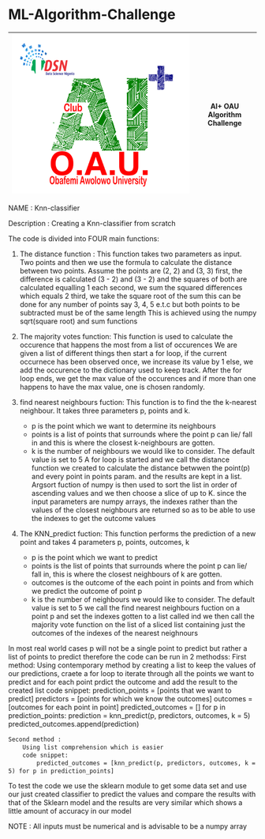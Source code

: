 # ML-Algorithm-Challenge

| ![community logo](oau.png) | AI+ OAU Algorithm Challenge |
| -------------------------- | --------------------------- |

NAME : Knn-classifier 

Description : Creating a Knn-classifier from scratch 

The code is divided into FOUR main functions:
1. The distance function :
    This function takes two parameters as input. Two points and then we use the formula to calculate the distance between two points.
	Assume the points are (2, 2) and (3, 3)
	first, the difference is calculated (3 - 2) and (3 - 2) and the squares of both are calculated equalling 1 each
	second, we sum the squared differences which equals 2 
	third, we take the square root of the sum
	this can be done for any number of points say 3, 4, 5 e.t.c but both points to be subtracted must be of the same length
	This is achieved using the numpy sqrt(square root)  and sum functions
	
2. The majority votes function:
	This function is used to calculate the occurence that happens the most from a list of occurences
	We are given a list of different things then start a for loop, if the current occurnece has been observed once, we increase its value by 1 else, we add the 
	occurence to the dictionary used to keep track.
	After the for loop ends, we get the max value of the occurences and if more than one happens to have the max value, one is chosen randomly.

3. find nearest neighbours fuction: 
	This function is to find the the k-nearest neighbour. It takes three parameters p, points and k.
	* p is the point which we want to determine its neighbours
	* points is a list of points that surrounds where the point p can lie/ fall in and this is where the closest k-neighbours are gotten. 
	* k is the number of neighbours we would like to consider. The default value is set to 5
	A for loop is started and we call the distance function we created to calculate the distance betwwen the point(p) and every point in points param. and the results 
	are kept in a list. Argsort fuction of numpy is then used to sort the list in order of ascending values and we then choose a slice of up to K.
	since the input parameters are numpy arrays, the indexes rather than the values of the closest neighbours are returned so as to be able to use the indexes to 
	get the outcome values
4. The KNN_predict fuction:
	This function performs the prediction of a new point and takes 4 parameters p, points, outcomes, k
	* p is the point which we want to predict
	* points is the list of points that surrounds where the point p can lie/ fall in, this is where the closest neighbours of k are gotten.
	* outcomes is the outcome of the each point in points and from which we predict the outcome of point p
	* k is the number of neighbours we would like to consider. The default value is set to 5
	we call the find nearest neighbours fuction on a point p and set the indexes gotten to a list called ind
	we then call the majority vote function on the list of a sliced list containing just the outcomes of the indexes of the nearest neighnours
	
In most real world cases p will not be a single point to predict but rather a list of points to predict therefore the code can be run in 2 methodss:
	First method: 
		Using contemporary method by creating a list to keep the values of our predictions,
		craete a for loop to iterate through all the points we want to predict and for each point prdict the outcome and add the result to the created list
		code snippet:
		    prediction_points = [points that we want to predict]
			predictors = [points for which we know the outcomes]
			outcomes = [outcomes for each point in point]
		    predicted_outcomes = []
			for p in prediction_points:
			    prediction = knn_predict(p, predictors, outcomes, k = 5)
				predicted_outcomes.append(prediction)
			
	Second method :
		Using list comprehension which is easier
		code snippet:
			predicted_outcomes = [knn_predict(p, predictors, outcomes, k = 5) for p in prediction_points]

To test the code we use the sklearn module to get some data set and use our just created classifier to predict the values and compare the results with that of the
Sklearn model and the results are very similar which shows a little amount of accuracy in our model

NOTE : All inputs must be numerical and is advisable to be a numpy array